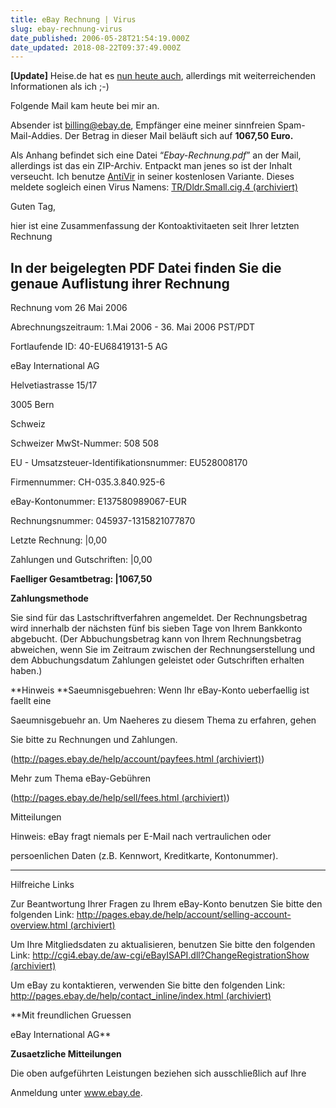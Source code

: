 ```yaml
---
title: eBay Rechnung | Virus
slug: ebay-rechnung-virus
date_published: 2006-05-28T21:54:19.000Z
date_updated: 2018-08-22T09:37:49.000Z
---
```


**[Update]** Heise.de hat es [nun heute auch](http://www.heise.de/newsticker/meldung/73601), allerdings mit weiterreichenden Informationen als ich ;-)

Folgende Mail kam heute bei mir an.

Absender ist [billing@ebay.de](mailto:billing@ebay.de), Empfänger eine meiner sinnfreien Spam-Mail-Addies. Der Betrag in dieser Mail beläuft sich auf **1067,50 Euro.**

Als Anhang befindet sich eine Datei “*Ebay-Rechnung.pdf*” an der Mail, allerdings ist das ein ZIP-Archiv. Entpackt man jenes so ist der Inhalt verseucht. Ich benutze [AntiVir](http://www.free-av.de/) in seiner kostenlosen Variante. Dieses meldete sogleich einen Virus Namens: [TR/Dldr.Small.cig.4 (archiviert)](http://web.archive.org/web/20061208204301/http://www.avira.com:80/de/threats/section/vdfhistory/vdf_no/6.34.01.99/6.34.01.99.html)

Guten Tag,

hier ist eine Zusammenfassung der Kontoaktivitaeten seit Ihrer letzten Rechnung

## **In der beigelegten PDF Datei finden Sie die genaue Auflistung ihrer Rechnung**

Rechnung vom 26 Mai 2006

Abrechnungszeitraum: 1.Mai 2006 - 36. Mai 2006 PST/PDT

Fortlaufende ID: 40-EU68419131-5 AG

eBay International AG

Helvetiastrasse 15/17

3005 Bern

Schweiz

Schweizer MwSt-Nummer: 508 508

EU - Umsatzsteuer-Identifikationsnummer: EU528008170

Firmennummer: CH-035.3.840.925-6

eBay-Kontonummer: E137580989067-EUR

Rechnungsnummer: 045937-1315821077870

Letzte Rechnung: |0,00

Zahlungen und Gutschriften: |0,00

**Faelliger Gesamtbetrag: |1067,50**

**Zahlungsmethode**

Sie sind für das Lastschriftverfahren angemeldet. Der Rechnungsbetrag wird innerhalb der nächsten fünf bis sieben Tage von Ihrem Bankkonto abgebucht. (Der Abbuchungsbetrag kann von Ihrem Rechnungsbetrag abweichen, wenn Sie im Zeitraum zwischen der Rechnungserstellung und dem Abbuchungsdatum Zahlungen geleistet oder Gutschriften erhalten haben.)

**Hinweis
**Saeumnisgebuehren: Wenn Ihr eBay-Konto ueberfaellig ist faellt eine

Saeumnisgebuehr an. Um Naeheres zu diesem Thema zu erfahren, gehen

Sie bitte zu Rechnungen und Zahlungen.

([http://pages.ebay.de/help/account/payfees.html (archiviert)](http://web.archive.org/web/20060528223609/http://pages.ebay.de:80/help/account/payfees.html))

Mehr zum Thema eBay-Gebühren

([http://pages.ebay.de/help/sell/fees.html (archiviert)](http://web.archive.org/web/20060528222722/http://pages.ebay.de:80/help/sell/fees.html?))

Mitteilungen

Hinweis: eBay fragt niemals per E-Mail nach vertraulichen oder

persoenlichen Daten (z.B. Kennwort, Kreditkarte, Kontonummer).

---

Hilfreiche Links

Zur Beantwortung Ihrer Fragen zu Ihrem eBay-Konto benutzen Sie bitte den folgenden Link:
[http://pages.ebay.de/help/account/selling-account-overview.html (archiviert)](http://web.archive.org/web/20060623150807/http://pages.ebay.de:80/help/account/selling-account-overview.html)

Um Ihre Mitgliedsdaten zu aktualisieren, benutzen Sie bitte den folgenden Link:
[http://cgi4.ebay.de/aw-cgi/eBayISAPI.dll?ChangeRegistrationShow (archiviert)](http://web.archive.org/web/20031116052311/http://cgi4.ebay.de/aw-cgi/eBayISAPI.dll?ChangeRegistrationShow)

Um eBay zu kontaktieren, verwenden Sie bitte den folgenden Link:
[http://pages.ebay.de/help/contact_inline/index.html (archiviert)](http://web.archive.org/web/20050527001505/http://pages.ebay.de:80/help/contact_inline/index.html)

**Mit freundlichen Gruessen

eBay International AG**

**Zusaetzliche Mitteilungen**

Die oben aufgeführten Leistungen beziehen sich ausschließlich auf Ihre

Anmeldung unter www.ebay.de.
